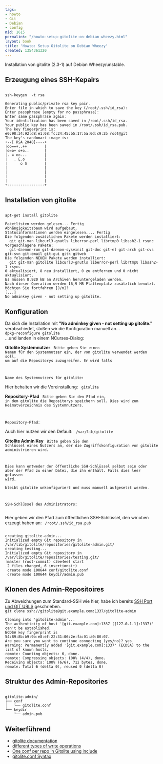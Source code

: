 ```yaml
---
tags:
- howto
- Git
- Debian
- config
nid: 1615
permalink: "/howto-setup-gitolite-on-debian-wheezy.html"
layout: book
title: 'Howto: Setup Gitolite on Debian Wheezy'
created: 1354361320
---
```

Installation von gitolite (2.3-1) auf Debian Wheezy/unstable.


<h2>Erzeugung eines SSH-Kepairs</h2>
<code>
ssh-keygen  -t rsa
</code>
<code>
Generating public/private rsa key pair.
Enter file in which to save the key (/root/.ssh/id_rsa): 
Enter passphrase (empty for no passphrase): 
Enter same passphrase again: 
Your identification has been saved in /root/.ssh/id_rsa.
Your public key has been saved in /root/.ssh/id_rsa.pub.
The key fingerprint is:
e0:90:34:92:d8:e1:08:fc:24:45:b5:17:5a:0d:c9:2b root@git
The key's randomart image is:
+--[ RSA 2048]----+
|oo==+..++        |
|o=o+ o+o..       |
|. = oo...        |
|   . E.o         |
|      o S        |
|                 |
|                 |
|                 |
|                 |
+-----------------+
</code>

<h2>Installation von gitolite</h2>
<code>
apt-get install gitolite
</code>
<!--break-->
<code>
Paketlisten werden gelesen... Fertig
Abhängigkeitsbaum wird aufgebaut.       
Statusinformationen werden eingelesen.... Fertig
Die folgenden zusätzlichen Pakete werden installiert:
  git git-man libcurl3-gnutls liberror-perl librtmp0 libssh2-1 rsync
Vorgeschlagene Pakete:
  git-daemon-run git-daemon-sysvinit git-doc git-el git-arch git-cvs git-svn git-email git-gui gitk gitweb
Die folgenden NEUEN Pakete werden installiert:
  git git-man gitolite libcurl3-gnutls liberror-perl librtmp0 libssh2-1 rsync
0 aktualisiert, 8 neu installiert, 0 zu entfernen und 0 nicht aktualisiert.
Es müssen 8.920 kB an Archiven heruntergeladen werden.
Nach dieser Operation werden 16,9 MB Plattenplatz zusätzlich benutzt.
Möchten Sie fortfahren [J/n]? 
[...]
No adminkey given - not setting up gitolite.
</code>

<h2>Konfiguration</h2>
Da sich die Installation mit <strong>"No adminkey given - not setting up gitolite."</strong> verabschiedet, stoßen wir die Konfiguration manuell an...
<code>
dpkg-reconfigure gitolite
</code>
...und landen in einem NCurses-Dialog: 

<strong>Gitolite Systemnutzer</strong>
<code>
Bitte geben Sie einen Namen für den Systemnutzer ein, der von gitolite verwendet werden soll, um auf die Repositorys zuzugreifen. Er wird falls  

Name des Systemnutzers für gitolite:
</code>

Hier behalten wir die Voreinstallung:
<code>
gitolite
</code>

<strong>Repository-Pfad</strong>
<code>
Bitte geben Sie den Pfad ein, in dem gitolite die Repositorys speichern soll. Dies wird zum Heimatverzeichnis des Systemnutzers.  

Repository-Pfad:
</code>

Auch hier nutzen wir den Default:
<code>
/var/lib/gitolite
</code>

<strong>Gitolite Admin Key</strong>
<code>
Bitte geben Sie den Schlüssel eines Nutzers an, der die Zugriffskonfiguration von gitolite administrieren wird.                                  
                                                                                                                                                        
Dies kann entweder der öffentliche SSH-Schlüssel selbst sein oder aber der Pfad zu einer Datei, die ihn enthält. Falls dies leer gelassen wird,     
bleibt gitolite unkonfiguriert und muss manuell aufgesetzt werden.                                                                                   
                                                                                                                                                        
SSH-Schlüssel des Administrators:                                                       
</code>

Hier geben wir den Pfad zum öffentlichen SSH-Schlüssel, den wir oben erzeugt haben an:
<code>
/root/.ssh/id_rsa.pub
</code>

<code>
creating gitolite-admin...
Initialized empty Git repository in /var/lib/gitolite/repositories/gitolite-admin.git/
creating testing...
Initialized empty Git repository in /var/lib/gitolite/repositories/testing.git/
[master (root-commit) c3ee4ee] start
 2 files changed, 6 insertions(+)
 create mode 100644 conf/gitolite.conf
 create mode 100644 keydir/admin.pub
</code>

<h2>Klonen des Admin-Repositoires</h2>
Zu Abweichungen zum Standard-SSH wie hier,
habe ich bereits  <a href="/node/990">SSH Port und GIT URLS</a> geschrieben.
<code>
git clone ssh://gitolite@git.example.com:1337/gitolite-admin 
</code>

<code>
Cloning into 'gitolite-admin'...
The authenticity of host '[git.example.com]:1337 ([127.0.1.1]:1337)' can't be established.
ECDSA key fingerprint is 54:89:8b:b9:9b:e8:ef:22:31:06:2e:fa:01:a0:80:07.
Are you sure you want to continue connecting (yes/no)? yes
Warning: Permanently added '[git.example.com]:1337' (ECDSA) to the list of known hosts.
remote: Counting objects: 6, done.
remote: Compressing objects: 100% (4/4), done.
Receiving objects: 100% (6/6), 712 bytes, done.
remote: Total 6 (delta 0), reused 0 (delta 0)
</code>

<h2>Struktur des Admin-Repositories</h2>
<code>
gitolite-admin/
├── conf
│   └── gitolite.conf
└── keydir
    └── admin.pub
</code>

<h2>Weiterführend</h2>
<ul>
 <li><a href="http://gitolite.com/gitolite/master-toc.html">gitolite documentation</a></li>
<li><a href="http://sitaramc.github.com/gitolite/write-types.html">different types of write operations</a></li>
 <li><a href="http://eosrei.net/blog/2012/01/one-conf-repo-gitolite-using-include">One conf per repo in Gitolite using include </a></li>
 <li><a href="http://sitaramc.github.com/gitolite/syntax.html">gitolite.conf Syntax</a></li>
 
</ul>
